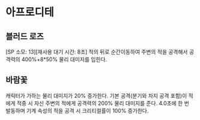 # 아프로디테

## 블러드 로즈

[SP 소모: 13][재사용 대기 시간: 8초] 적의 뒤로 순간이동하여 주변의 적을 공격해서 공격력의 400%+8*50% 물리 대미지를 입힌다.

## 바람꽃

캐릭터가 가하는 물리 대미지가 20% 증가한다. 기본 공격(분기와 차지 공격 포함)이 적에게 적중 시 자신 주변의 적에게 공격력의 200% 물리 대미지를 준다. 4.0초에 한 번 발동하며 기계 속성의 적을 공격 시 크리티컬률이 100% 증가한다.
